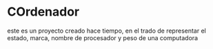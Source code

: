 # COrdenador
este es un proyecto creado hace tiempo, en el trado de representar el estado, marca, nombre de procesador y peso de una computadora
